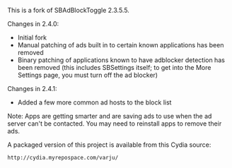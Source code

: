 This is a fork of SBAdBlockToggle 2.3.5.5.

Changes in 2.4.0:
- Initial fork
- Manual patching of ads built in to certain known applications has been removed
- Binary patching of applications known to have adblocker detection has been removed (this includes SBSettings itself; to get into the More Settings page, you must turn off the ad blocker)

Changes in 2.4.1:
- Added a few more common ad hosts to the block list

Note: Apps are getting smarter and are saving ads to use when the ad server can't be contacted. You may need to reinstall apps to remove their ads.

A packaged version of this project is available from this Cydia source:

    http://cydia.myrepospace.com/varju/
